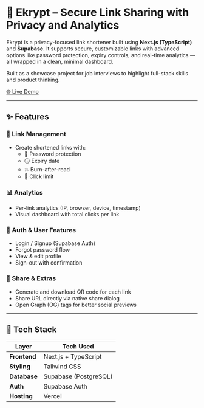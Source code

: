 # 🔐 Ekrypt – Secure Link Sharing with Privacy and Analytics

Ekrypt is a privacy-focused link shortener built using **Next.js (TypeScript)** and **Supabase**. It supports secure, customizable links with advanced options like password protection, expiry controls, and real-time analytics — all wrapped in a clean, minimal dashboard.

Built as a showcase project for job interviews to highlight full-stack skills and product thinking.

[🌐 Live Demo](https://ekrypt.vercel.app)

---

## ✨ Features

### 🔗 Link Management
- Create shortened links with:
  - 🔑 Password protection
  - 🕒 Expiry date
  - 💥 Burn-after-read
  - 🔢 Click limit

### 📊 Analytics
- Per-link analytics (IP, browser, device, timestamp)
- Visual dashboard with total clicks per link

### 👤 Auth & User Features
- Login / Signup (Supabase Auth)
- Forgot password flow
- View & edit profile
- Sign-out with confirmation

### 📱 Share & Extras
- Generate and download QR code for each link
- Share URL directly via native share dialog
- Open Graph (OG) tags for better social previews

---

## 🧱 Tech Stack

| Layer           | Tech Used                         |
|----------------|-----------------------------------|
| **Frontend**    | Next.js + TypeScript |
| **Styling**     | Tailwind CSS                      |
| **Database**    | Supabase (PostgreSQL)             |
| **Auth**        | Supabase Auth                     |
| **Hosting**     | Vercel                            |

